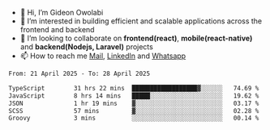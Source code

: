 - 👋 Hi, I’m Gideon Owolabi
- 👀 I’m interested in building efficient and scalable applications across the frontend and backend
- 💞️ I’m looking to collaborate on <b>frontend(react)</b>, <b>mobile(react-native)</b> and <b>backend(Nodejs, Laravel)</b> projects
- 📫 How to reach me <a href="mailto:gideoniyin2021@gmail.com">Mail</a>, <a href="https://www.linkedin.com/in/gideon-owolabi-9b667a232/">LinkedIn</a> and <a href="https://wa.me/2348055377085">Whatsapp</a>

<!---
gude1/gude1 is a ✨ special ✨ repository because its `README.md` (this file) appears on your GitHub profile.
You can click the Preview link to take a look at your changes.
--->

<!--START_SECTION:waka-->

```txt
From: 21 April 2025 - To: 28 April 2025

TypeScript        31 hrs 22 mins  ██████████████████▓░░░░░░   74.69 %
JavaScript        8 hrs 14 mins   █████░░░░░░░░░░░░░░░░░░░░   19.62 %
JSON              1 hr 19 mins    ▓░░░░░░░░░░░░░░░░░░░░░░░░   03.17 %
SCSS              57 mins         ▓░░░░░░░░░░░░░░░░░░░░░░░░   02.28 %
Groovy            3 mins          ░░░░░░░░░░░░░░░░░░░░░░░░░   00.14 %
```

<!--END_SECTION:waka-->
